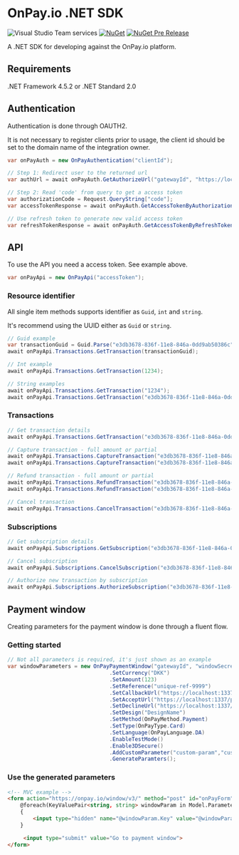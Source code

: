# OnPay.io .NET SDK

![Visual Studio Team services](https://img.shields.io/vso/build/pi-applications-dk/8c43066a-ced2-41f9-822b-b5a7154a9b31/76.svg)
[![NuGet](https://img.shields.io/nuget/v/PI.OnPay.svg)](https://www.nuget.org/packages/PI.OnPay/)
[![NuGet Pre Release](https://img.shields.io/nuget/vpre/PI.OnPay.svg)](https://www.nuget.org/packages/PI.OnPay/)

A .NET SDK for developing against the OnPay.io platform.

## Requirements
.NET Framework 4.5.2 or .NET Standard 2.0

## Authentication

Authentication is done through OAUTH2.

It is not necessary to register clients prior to usage, the client id should be set to the domain name of the integration owner.

```csharp
var onPayAuth = new OnPayAuthentication("clientId");

// Step 1: Redirect user to the returned url
var authUrl = await onPayAuth.GetAuthorizeUrl("gatewayId", "https://localhost:1337/onpay-auth");

// Step 2: Read 'code' from query to get a access token
var authorizationCode = Request.QueryString["code"];
var accessTokenResponse = await onPayAuth.GetAccessTokenByAuthorizationCode(authorizationCode, "redirectUri");

// Use refresh token to generate new valid access token
var refreshTokenResponse = await onPayAuth.GetAccessTokenByRefreshToken(accessTokenResponse.refresh_token);
```

## API

To use the API you need a access token. See example above.
```csharp
var onPayApi = new OnPayApi("accessToken");
```

### Resource identifier

All single item methods supports identifier as `Guid`, `int` and `string`.

It's recommend using the UUID either as `Guid` or `string`.

```csharp
// Guid example
var transactionGuid = Guid.Parse("e3db3678-836f-11e8-846a-0dd9ab50386c");
await onPayApi.Transactions.GetTransaction(transactionGuid);

// Int example
await onPayApi.Transactions.GetTransaction(1234);

// String examples
await onPayApi.Transactions.GetTransaction("1234");
await onPayApi.Transactions.GetTransaction("e3db3678-836f-11e8-846a-0dd9ab50386c");
```


### Transactions
```csharp
// Get transaction details
await onPayApi.Transactions.GetTransaction("e3db3678-836f-11e8-846a-0dd9ab50386c");

// Capture transaction - full amount or partial
await onPayApi.Transactions.CaptureTransaction("e3db3678-836f-11e8-846a-0dd9ab50386c");
await onPayApi.Transactions.CaptureTransaction("e3db3678-836f-11e8-846a-0dd9ab50386c", 100);

// Refund transaction - full amount or partial
await onPayApi.Transactions.RefundTransaction("e3db3678-836f-11e8-846a-0dd9ab50386c");
await onPayApi.Transactions.RefundTransaction("e3db3678-836f-11e8-846a-0dd9ab50386c", 100);

// Cancel transaction
await onPayApi.Transactions.CancelTransaction("e3db3678-836f-11e8-846a-0dd9ab50386c");
```

### Subscriptions
```csharp
// Get subscription details
await onPayApi.Subscriptions.GetSubscription("e3db3678-836f-11e8-846a-0dd9ab50386c");

// Cancel subscription
await onPayApi.Subscriptions.CancelSubscription("e3db3678-836f-11e8-846a-0dd9ab50386c");

// Authorize new transaction by subscription
await onPayApi.Subscriptions.AuthorizeSubscription("e3db3678-836f-11e8-846a-0dd9ab50386c", 100, "OrderId");
```

## Payment window

Creating parameters for the payment window is done through a fluent flow.

### Getting started
```csharp
// Not all parameters is required, it's just shown as an example
var windowParameters = new OnPayPaymentWindow("gatewayId", "windowSecret")
                                .SetCurrency("DKK")
                                .SetAmount(123)
                                .SetReference("unique-ref-9999")
                                .SetCallbackUrl("https://localhost:1337/payment/callback")
                                .SetAcceptUrl("https://localhost:1337/payment/accept")
                                .SetDeclineUrl("https://localhost:1337/payment/decline")
                                .SetDesign("DesignName")
                                .SetMethod(OnPayMethod.Payment)
                                .SetType(OnPayType.Card)
                                .SetLanguage(OnPayLanguage.DA)
                                .EnableTestMode() 
                                .Enable3DSecure()
                                .AddCustomParameter("custom-param","custom-value")
                                .GenerateParamters();
```

### Use the generated parameters
```html
<!-- MVC example -->
<form action="https://onpay.io/window/v3/" method="post" id="onPayForm">
	@foreach(KeyValuePair<string, string> windowParam in Model.Parameters)
	{
		<input type="hidden" name="@windowParam.Key" value="@windowParam.Value" />
	}

	 <input type="submit" value="Go to payment window">
</form>
```